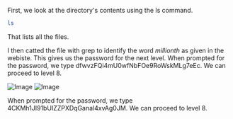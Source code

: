 First, we look at the directory's contents using the ls command.

```bash 
ls
```
That lists all the files. 

I then catted the file with grep to identify the word *millionth* as given in the webiste. This gives us the password for the next level. When prompted for the password, we type dfwvzFQi4mU0wfNbFOe9RoWskMLg7eEc. We can proceed to level 8. 

![Image](https://github.com/user-attachments/assets/d4c98a76-9fff-4f04-99e9-ab620b287b73)
![Image](https://github.com/user-attachments/assets/ff3f2993-acbb-47bc-8d68-7580caa50b4f)

When prompted for the password, we type 4CKMh1JI91bUIZZPXDqGanal4xvAg0JM. We can proceed to level 8.